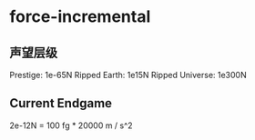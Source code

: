 # force-incremental
## 声望层级

Prestige: 1e-65N
Ripped Earth: 1e15N
Ripped Universe: 1e300N

## Current Endgame
2e-12N = 100 fg * 20000 m / s^2